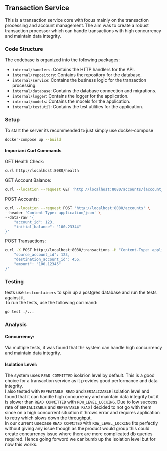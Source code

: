 ## Transaction Service
This is a transaction service core with focus mainly on the transaction processing and account management. The aim was to create a robust transaction processor which can handle transactions with high concurrency and maintain data integrity.

### Code Structure
The codebase is organized into the following packages:

- `internal/handlers`: Contains the HTTP handlers for the API.
- `internal/repository`: Contains the repository for the database.
- `internal/service`: Contains the business logic for the transaction processing.
- `internal/database`: Contains the database connection and migrations.
- `internal/logger`: Contains the logger for the application.
- `internal/models`: Contains the models for the application.
- `internal/testutil`: Contains the test utilities for the application.

### Setup
To start the server its recommended to just simply use docker-compose 

```bash
docker-compose up --build
```

#### Important Curl Commands

GET Health Check:

```bash
curl http://localhost:8080/health
```

GET Account Balance:

```bash
curl --location --request GET 'http://localhost:8080/accounts/{account_id}'
```

POST Accounts:

```bash
curl --location --request POST 'http://localhost:8080/accounts' \
--header 'Content-Type: application/json' \
--data-raw '{
    "account_id": 123,
    "initial_balance": "100.23344"
}'
```

POST Transactions:

```bash
curl -X POST http://localhost:8080/transactions -H "Content-Type: application/json" -d '{
    "source_account_id": 123,
    "destination_account_id": 456,
    "amount": "100.12345"
}'
```

### Testing
tests use `testcontainers` to spin up a postgres database and run the tests against it.
<br>
To run the tests, use the following command:

```bash
go test ./...
```

### Analysis
#### Concurrency:
Via multiple tests, it was found that the system can handle high concurrency and maintain data integrity.

#### Isolation Level:
The system uses `READ COMMITTED` isolation level by default. This is a good choice for a transaction service as it provides good performance and data integrity.
<br>
I also tested with `REPEATABLE READ` and `SERIALIZABLE` isolation level and found that it can handle high concurrency and maintain data integrity but it is slower than `READ COMMITTED` with `ROW_LEVEL_LOCKING`. 
Due to low success rate of `SERIALIZABLE` and `REPEATABLE READ` I decided to not go with them since on a high concurrent situation it throws error and requires application to retry which slows down the throughput.
<br>
In our current usecase `READ COMMITED` with `ROW_LEVEL_LOCKING` fits perfectly without giving any issue though as the product would group this could create concurrency issue where there are more complicated db queries required. Hence going forword we can bumb up the isolation level but for now this works.
